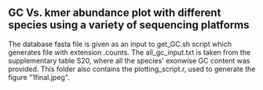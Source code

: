 ## GC Vs. kmer abundance plot with different species using a variety of sequencing platforms

The database fasta file is given as an input to get_GC.sh script which generates file with extension .counts. The all_gc_input.txt is taken from the supplementary table S20, where all the species' exonwise GC content was provided. This folder also contains the plotting_script.r, used to generate the figure "1final.jpeg".
